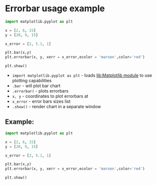 # Errorbar usage example

```python
import matplotlib.pyplot as plt

x = [2, 6, 15]
y = [20, 9, 15]

x_error = [2, 5.1, 1]

plt.bar(x,y)
plt.errorbar(x, y, xerr = x_error,ecolor = 'maroon',color='red')

plt.show()
```

- `import matplotlib.pyplot as plt` - loads [lib:Matplotlib module](python-matplotlib/how-to-install-matplotlib-python-lib-in-ubuntu-ubuntuversion) to use plotting capabilities
- `.bar` - will plot bar chart
- `.errorbar(` - plots errorbars
- `x, y` - coordinates to plot errorbars at
- `x_error` - error bars sizes list
- `.show()` - render chart in a separate window

## Example: 
```python
import matplotlib.pyplot as plt

x = [2, 6, 15]
y = [20, 9, 15]

x_error = [2, 5.1, 1]

plt.bar(x,y)
plt.errorbar(x, y, xerr = x_error,ecolor = 'maroon',color='red')

plt.show()
```

